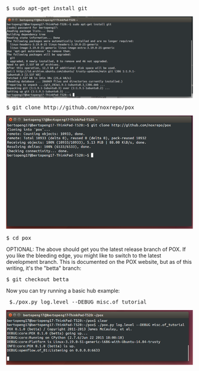 <pre>
$ sudo apt-get install git
</pre>

![alt tag](https://github.com/syaifulahdan/POX/blob/master/image/Screenshot%20from%202016-04-12%2019:35:58.png)

<pre>
$ git clone http://github.com/noxrepo/pox
</pre>

![alt tag](https://github.com/syaifulahdan/POX/blob/master/image/Screenshot%20from%202016-04-12%2000:46:23.png)

<pre>
$ cd pox
</pre>

OPTIONAL: The above should get you the latest release branch of POX. If you like the bleeding edge, you might like to switch to the latest development branch. This is documented on the POX website, but as of this writing, it's the "betta" branch: 
<pre>
$ git checkout betta 
</pre>

Now you can try running a basic hub example: 

<pre> $./pox.py log.level --DEBUG misc.of_tutorial</pre>

![alt tag](https://github.com/syaifulahdan/POX/blob/master/image/Screenshot%20from%202016-04-12%2000:59:27.png)
